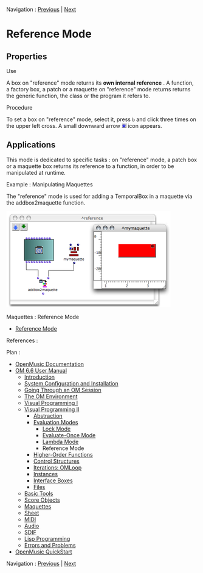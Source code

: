 Navigation : [Previous](LambdaMode "page précédente\(Lambda
Mode\)") | [Next](HighOrder "Next\(Higher-Order
Functions\)")


# Reference Mode

## Properties

Use

A box on "reference" mode returns its **own internal reference** . A function,
a factory box, a patch or a maquette on "reference" mode returns returns the
generic function, the class or the program it refers to.

Procedure

To set a box on "reference" mode, select it, press `b` and click three times
on the upper left cross. A small downward arrow ![](../res/arrowicon_icon.png)
icon appears.

## Applications

This mode is dedicated to specific tasks : on "reference" mode, a patch box or
a maquette box returns its reference to a function, in order to be manipulated
at runtime.

Example : Manipulating Maquettes

The "reference" mode is used for adding a TemporalBox in a maquette via the
addbox2maquette function.

![](../res/refmode.png)

Maquettes : Reference Mode

  * [Reference Mode](Maquettes%20in%20Patches2)

References :

Plan :

  * [OpenMusic Documentation](OM-Documentation)
  * [OM 6.6 User Manual](OM-User-Manual)
    * [Introduction](00-Sommaire)
    * [System Configuration and Installation](Installation)
    * [Going Through an OM Session](Goingthrough)
    * [The OM Environment](Environment)
    * [Visual Programming I](BasicVisualProgramming)
    * [Visual Programming II](AdvancedVisualProgramming)
      * [Abstraction](Abstraction)
      * [Evaluation Modes](EvalModes)
        * [Lock Mode](LockMode)
        * [Evaluate-Once Mode](EvOnceMode)
        * [Lambda Mode](LambdaMode)
        * Reference Mode
      * [Higher-Order Functions](HighOrder)
      * [Control Structures](Control)
      * [Iterations: OMLoop](OMLoop)
      * [Instances](Instances)
      * [Interface Boxes](InterfaceBoxes)
      * [Files](Files)
    * [Basic Tools](BasicObjects)
    * [Score Objects](ScoreObjects)
    * [Maquettes](Maquettes)
    * [Sheet](Sheet)
    * [MIDI](MIDI)
    * [Audio](Audio)
    * [SDIF](SDIF)
    * [Lisp Programming](Lisp)
    * [Errors and Problems](errors)
  * [OpenMusic QuickStart](QuickStart-Chapters)

Navigation : [Previous](LambdaMode "page précédente\(Lambda
Mode\)") | [Next](HighOrder "Next\(Higher-Order
Functions\)")

